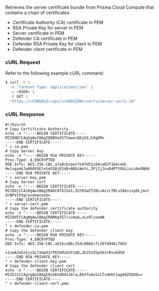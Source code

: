 Retrieves the server certificate bundle from Prisma Cloud Compute that contains a chain of certificates.

* Certificate Authority (CA) certificate in PEM
* RSA Private Key for server in PEM
* Server certificate in PEM
* Defender CA certificate in PEM
* Defender RSA Private Key for client in PEM
* Defender client certificate in PEM

### cURL Request

Refer to the following example cURL command:

```bash
$ curl -k \
  -H 'Content-Type: application/json' \
  -u <USER> \
  -X GET \
  "https://<CONSOLE>/api/v<VERSION>/certs/server-certs.sh"
```
### cURL Response

```
#!/bin/sh
# Copy Certificate Authority
echo -n "-----BEGIN CERTIFICATE-----
MIIDHDCCAgSgAwIBAgIQDBOoX575aweiQ6j6I…hXgEM=
-----END CERTIFICATE-----
" > ca.pem
# Copy Server key
echo -n "-----BEGIN RSA PRIVATE KEY-----
Proc-Type: 4,ENCRYPTED
DEK-Info: AES-256-CBC,a7a8cbceec7e97d51c04ce03f1b4c4dc
HwlxgvmGJw068VUEletmSSBjE54Q+8BGcWuYc…3PjIj2nuD4PTtOULiuLnAoONb0
-----END RSA PRIVATE KEY-----
" > server-key.pem
# Copy Server Cert
echo -n "-----BEGIN CERTIFICATE-----
MIIDOjCCAiKgAwIBAgIRAOCRfG1Sot…5SY03wZf20LvAzrLTRLsIAbsivp0Ljmvt
drBPViPXgryvwhpnaxU=
-----END CERTIFICATE-----
" > server-cert.pem
# Copy the defender certificate authority
echo -n "-----BEGIN CERTIFICATE-----
MIIDHTCCAgWgAwIBAgIRAMAqTE7/cvmwb…xLx9lzxemN
-----END CERTIFICATE-----
" > defender-ca.pem
# Copy the defender client key
echo -n "-----BEGIN RSA PRIVATE KEY-----
Proc-Type: 4,ENCRYPTED
DEK-Info: AES-256-CBC,ab1bca8bc354c0866cfc26fd946c70b5

x1nwAJw5sbjoSL7aUpO3rP8IkMz63X1dD…3k1SVZSph63rRvv6d5O
-----END RSA PRIVATE KEY-----
" > defender-client-key.pem
# Copy the defender client cert
echo -n "-----BEGIN CERTIFICATE-----
MIIDJzCCAg+gAwIBAgIQcb6VdD45Jbla…6kXfxAvSiLTs4mhC1wg68ZSDUQ==
-----END CERTIFICATE-----
" > defender-client-cert.pem

```